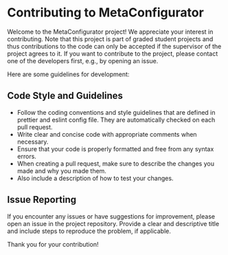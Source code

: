 # Contributing to MetaConfigurator

Welcome to the MetaConfigurator project! We appreciate your interest in contributing.
Note that this project is part of graded student projects and thus contributions to the code can only be accepted if the supervisor of the project agrees to it.
If you want to contribute to the project, please contact one of the developers first, e.g., by opening an issue.

Here are some guidelines for development:

## Code Style and Guidelines

- Follow the coding conventions and style guidelines that are defined in prettier and eslint config file.
  They are automatically checked on each pull request.
- Write clear and concise code with appropriate comments when necessary.
- Ensure that your code is properly formatted and free from any syntax errors.
- When creating a pull request, make sure to describe the changes you made and why you made them.
- Also include a description of how to test your changes.

## Issue Reporting

If you encounter any issues or have suggestions for improvement, please open an issue in the project repository.
Provide a clear and descriptive title and include steps to reproduce the problem, if applicable.

Thank you for your contribution!
